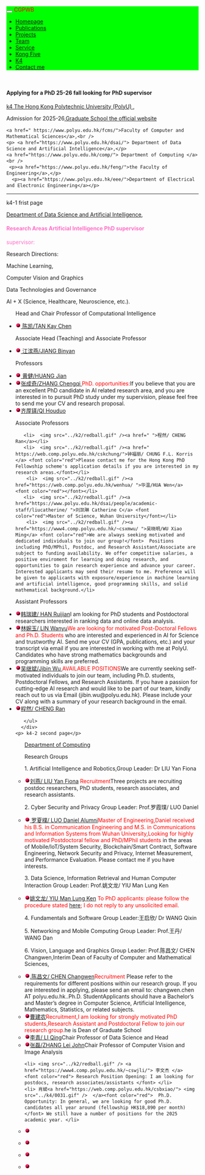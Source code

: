 <html>
<head>
  <meta charset="utf-8" />
  <meta name="author" content="persional homepage" />
  <meta name="viewport" content="width=device-width, initial-scale=1.0" />
   <meta name="google-site-verification" content="4aUJl2I7hcddtjYkcxpnrotZMt3zwgFPboCdEiZsUc0" />
  <link href="https://apps.bdimg.com/libs/bootstrap/3.3.4/css/bootstrap.min.css" rel="stylesheet" />
  <title>zhouzhonghong - Wuhan University</title>
   <link href="../static/bootstrap/css/bootstrap.css" rel="stylesheet" />
   <link href="../static/xin.css" rel="stylesheet" />
</head>  
<!--****************-->
<body>
  <title>k4</title>
  <link href="../static/bootstrap/css/bootstrap.css" rel="stylesheet" />
  <link href="../static/xin.css" rel="stylesheet" />
  
<body>
  <nav class="navbar navbar-inverse navbar-fixed-top">
   <nav style="background-color:#00ff00;hieght:120px;">
    <div class="container">
      <div class="navbar-header">
        <button type="button" class="navbar-toggle" data-toggle="collapse" data-target=".navbar-collapse">
          <span class="icon-bar"></span>
          <span class="icon-bar"></span>
          <span class="icon-bar"></span>
        </button>
        <span class="navbar-brand">
          <font color="#ff0000">CGPWB</font>
        </span>
      </div>
<!--****************-->
<div class="navbar-collapse collapse">
        <ul class="nav navbar-nav">
           <li><a href="../index.html">Homepage</a></li>
           <li><a href="../publications">Publications</a></li>
           <li><a href="../Projects">Projects</a></li>
           <li><a href="../team">Team</a></li>
           <!--li><a href="../teaching">Teaching</a></li-->
           <li><a href="../service">Service</a></li>
           <li><a href="../Kong Five">Kong Five</a></li>
           <li class="active"><a href="k4">K4</a></li>   
           <li><a href="../Contact me">Contact me</a></li>
        </ul>
      </div>
     </div>
   </nav>
  </nav> 
</body>
<!--****************-->
<div class="container" style="margin-top: 50px;"> 
   <h4>Applying for a PhD 25-26 fall looking for PhD supervisor</h4>
   <a href="https://www.polyu.edu.hk/ "> k4 The Hong Kong Polytechnic University (PolyU) </a>, <br/>
  
<p> Admission for 2025-26,<a href="https://www.polyu.edu.hk/gs/">Graduate School the official website </a> </p>
    
    <a href=" https://www.polyu.edu.hk/fcms/">Faculty of Computer and Mathematical Sciences</a>,<br />
    <p> <a href="https://www.polyu.edu.hk/dsai/"> Department of Data Science and Artificial Intelligence</a>,</p> 
    <a href="https://www.polyu.edu.hk/comp/"> Department of Computing </a><br />
     <p><a href="https://www.polyu.edu.hk/feng/">the Faculty of Engineering</a>,</p>
      <p><a href="https://www.polyu.edu.hk/eee/">Department of Electrical and Electronic Engineering</a></p>
 <hr noshade="" />
<p> k4-1 frist page</p>
  <p> <a href="https://www.polyu.edu.hk/dsai/"> Department of Data Science and Artificial Intelligence</a>,</p> 
 <h4><font color="#ff6ec7">Research Areas Artificial Intelligence PhD supervisor </font></h4>
    <font color="#ff6ec7">supervisor:</font> 
<p>  Research Directions:</p> 
<p>  Machine Learning,</p> 
<p> Computer Vision and Graphics</p> 
<p> Data Technologies and Governance</p> 
<p> AI + X (Science, Healthcare, Neuroscience, etc.).</p> 
   <div class="centers">
    <ul class=" clearfix"> 
    <p>Head and Chair Professor of Computational Intelligence</p>
       <li>  <img src="../k2/redball.gif" /><a href=" https://www.polyu.edu.hk/dsai/people/academic-staff/tankaychen/"> 陈凯/TAN Kay Chen</a> </li>   
     <p>Associate Head (Teaching) and Associate Professor</p>     
       <li>  <img src="../k2/redball.gif"/><a href="https://www.polyu.edu.hk/dsai/people/academic-staff/jiangbinyan/ "> 江滨燕/JIANG Binyan</a></li> 
     <p> Professors</p>
       <li>  <img src="../k2/redball.gif" /><a href="https://www.polyu.edu.hk/dsai/people/academic-staff/huangjian/ "> 黄健/HUANG Jian</a></li> 
       <li>  <img src="../k2/redball.gif" /><a href="https://chengqi-zhang.github.io/ ">张成奇/ZHANG Chengqi  </a><font color="red">PhD. opportunities:</font>If you believe that you are an excellent PhD candidate in AI related research area, and you are interested in to pursuit PhD study under my supervision, please feel free to send me your CV and research proposal. </li>
       <li>  <img src="../k2/redball.gif" /><a href=" ">齐厚铎/QI Houduo </a> <font color="red"></font></li> 
<p>Associate Professors</p>
      
       <li>  <img src="../k2/redball.gif" /><a href=" ">程然/ CHENG Ran</a></li> 
       <li>  <img src="../k2/redball.gif" /><a href=" https://web.comp.polyu.edu.hk/cskchung/">钟福丽/ CHUNG F.L. Korris </a> <font color="red">Please contact me for the Hong Kong PhD Fellowship scheme's application details if you are interested in my research areas.</font></li> 
        <li>  <img src="../k2/redball.gif" /><a href="https://web.comp.polyu.edu.hk/wenhua/ ">华温/HUA Wen</a> <font color="red"></font></li> 
       <li>  <img src="../k2/redball.gif" /><a href="https://www.polyu.edu.hk/dsai/people/academic-staff/liucatherine/ ">刘凯琳 Catherine C</a> <font color="red">Master of Science, Wuhan University</font></li> 
        <li>  <img src="../k2/redball.gif" /><a href="https://www4.comp.polyu.edu.hk/~csxmwu/ ">吴晓明/WU Xiao Ming</a> <font color="red">We are always seeking motivated and dedicated individuals to join our group!</font>  Positions including PhD/MPhil, Postdoc, and Research Assistant/Associate are subject to funding availability. We offer competitive salaries, a positive enviroment for learning and doing research, and opportunities to gain research experience and advance your career. Interested applicants may send their resume to me. Preference will be given to applicants with exposure/experience in machine learning and artificial intelligence, good programming skills, and solid mathematical background.</li> 
  <p>Assistant Professors</p>
      <li>  <img src="../k2/redball.gif" /><a href="https://www.polyu.edu.hk/ama/profile/rjhan/index.html ">韩瑞建/ HAN Ruijian</a>I am looking for PhD students and Postdoctoral researchers interested in ranking data and online data analysis.</li> 
      <li>  <img src="../k2/redball.gif" /><a href="https://wanyu-lin.github.io/ ">林婉玉/ LIN Wanyu</a><font color="red">We are looking for motivated Post-Doctoral Fellows and Ph.D. Students </font>who are interested and experienced in AI for Science and trustworthy AI. Send me your CV (GPA, publications, etc.) and your transcript via email if you are interested in working with me at PolyU. Candidates who have strong mathematics backgrounds and programming skills are preferred. </li> 
      
 <li>  <img src="../k2/redball.gif" /><a href="https://www.mindlab-ai.com/jobs ">吴继斌/Jibin Wu </a><font color="red">AVAILABLE POSITIONS</font>We are currently seeking self-motivated individuals to join our team, including Ph.D. students, Postdoctoral Fellows, and Research Assistants. If you have a passion for cutting-edge AI research and would like to be part of our team, kindly reach out to us via Email (jibin.wu@polyu.edu.hk). Please include your CV along with a summary of your research background in the email.</li> 
 <li>  <img src="../k2/redball.gif" /><a href=" ">程然/ CHENG Ran</a></li> 
      
       </ul>
      </div>
    <p> k4-2 second page</p>  
 <div class="centers">
      <ul class=" clearfix"> 
      <a href="https://www.polyu.edu.hk/comp/"> Department of Computing </a><br />
<p>Research Groups </p>
<p>1. Artificial Intelligence and Robotics,Group Leader: Dr LIU Yan Fiona</p>
 <li> <img src="../k2/redball.gif" /><a href="https://web.comp.polyu.edu.hk/csyliu/ ">刘燕/ LIU Yan Fiona</a><font color="red"> Recruitment</font>Three projects are recruiting postdoc researchers, PhD students, research associates, and research assistants.</li> 
        
<p>2. Cyber Security and Privacy Group Leader: Prof.罗霞璞/ LUO Daniel   </p>
<li> <img src="../k2/redball.gif" /><a href="https://www4.comp.polyu.edu.hk/~csxluo/ "> 罗夏樸/ LUO Daniel Alumni</a><font color="red">Master of Engineering,Daniel received his B.S. in Communication Engineering and M.S. in Communications and Information Systems from  Wuhan University,Looking for highly motivated Postdoctoral fellow and PhD/MPhil students</font> in the areas of Mobile/IoT/System Security, Blockchain/Smart Contract, Software Engineering, Network Security and Privacy, Internet Measurement, and Performance Evaluation. Please contact me if you have interests.</li> 
<p>3. Data Science, Information Retrieval and Human Computer Interaction Group Leader: Prof.姚文龙/ YIU Man Lung Ken</p>
<li> <img src="../k2/redball.gif" /><a href="https://web.comp.polyu.edu.hk/csmlyiu/ ">姚文龙/ YIU Man Lung Ken</a><font color="red">
To PhD applicants: please follow the procedure stated <a href="https://dbgroup.comp.polyu.edu.hk/?page_id=32">here</a>; I do not reply to any unsolicited email.</font> </li>

<p>4. Fundamentals and Software Group Leader:王启欣/ Dr WANG Qixin</p>
<p>5. Networking and Mobile Computing Group Leader: Prof.王丹/ WANG Dan</p>
<p>6. Vision, Language and Graphics Group Leader: Prof.陈昌文/ CHEN Changwen,Interim Dean of Faculty of Computer and Mathematical Sciences,</p>
<li> <img src="../k2/redball.gif" /><a href="https://chenlab.comp.polyu.edu.hk/? ">.陈昌文/ CHEN Changwen</a><font color="red">Recruitment</font> Please refer to the requirements for different positions within our research group. If you are interested in applying, please send an email to: changwen.chen AT polyu.edu.hk..Ph.D. StudentApplicants should have a Bachelor’s and Master’s degree in Computer Science, Artificial Intelligence, Mathematics, Statistics, or related subjects.</li>

 <li> <img src="../k2/redball.gif" /><a href="https://www4.comp.polyu.edu.hk/~csjcao/">曹建农</a><font color="red">Recruitment,I am looking for strongly motivated PhD students,Research Assistant and Postdoctoral Fellow to join our research group.</font>he is Dean of Graduate School</li> 
 <li> <img src="../k2/redball.gif" /><a href="https://www4.comp.polyu.edu.hk/~csqli/">李青/ LI Qing</a><font color="red"></font>Chair Professor of Data Science and Head</li> 
  <li> <img src="../k2/redball.gif" /><a href="https://web.comp.polyu.edu.hk/cslzhang/">张磊/ZHANG Lei John</a><font color="red"></font>Chair Professor of Computer Vision and Image Analysis</li> 


    <li> <img src="../k2/redball.gif" /> <a href="https://www4.comp.polyu.edu.hk/~cswjli/"> 李文杰 </a> <font color="red"> Research Position Opening: I am looking for postdocs, research associates/assistants </font> </li> 
    <li> 肖斌<a href="https://web.comp.polyu.edu.hk/csbxiao/"> <img src="../k4/0031.gif" />  </a><font color="red">  Ph.D. Opportunity: In general, we are looking for good Ph.D. candidates all year around (fellowship HK$18,890 per month) </font> We still have a number of positions for the 2025 academic year. </li> 
 <p><li> <img src="../k2/redball.gif" /><a href=""></a><font color="red"></font></li></p>
 <p><li> <img src="../k2/redball.gif" /><a href=""></a><font color="red"></font></li></p>
 <p><li> <img src="../k2/redball.gif" /><a href=""></a><font color="red"></font></li></p>
  <p><li> <img src="../k2/redball.gif" /><a href=""></a><font color="red"></font></li></p>
       </ul>
   </div>









   
 <div class="centers">
     <ul class=" clearfix"> 
     </ul>
</div>

